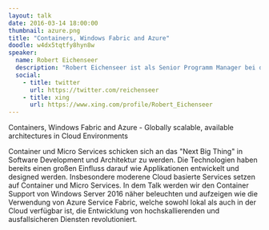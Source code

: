 ```yaml
---
layout: talk
date: 2016-03-14 18:00:00
thumbnail: azure.png
title: "Containers, Windows Fabric and Azure"
doodle: w4dx5tqtfy8hyn8w
speaker:
  name: Robert Eichenseer
  description: "Robert Eichenseer ist als Senior Programm Manager bei der Microsoft Corp. für Windows Azure tätig. Er unterstützt hierbei Kunden und Partner bei der Entwicklung und Konzeption von hochskalierenden und fehlertoleranten Cloud Systemen. Aufgrund seiner Arbeit in internationalen Projekten kann er Anforderungen heutiger Softwareentwicklungen erfolgreich umsetzen und steuern."
  social:
    - title: twitter
      url: https://twitter.com/reichenseer
    - title: xing
      url: https://www.xing.com/profile/Robert_Eichenseer
---
```

Containers, Windows Fabric and Azure - Globally scalable, available architectures in Cloud Environments

Container und Micro Services schicken sich an das "Next Big Thing" in Software Development und Architektur zu werden. Die Technologien haben bereits einen großen Einfluss darauf wie Applikationen entwickelt und designed werden. Insbesondere moderene Cloud basierte Services setzen auf Container und Micro Services. In dem Talk werden wir den Container Support von Windows Server 2016 näher beleuchten und aufzeigen wie die Verwendung von Azure Service Fabric, welche sowohl lokal als auch in der Cloud verfügbar ist, die Entwicklung von hochskallierenden und ausfallsicheren Diensten revolutioniert.
